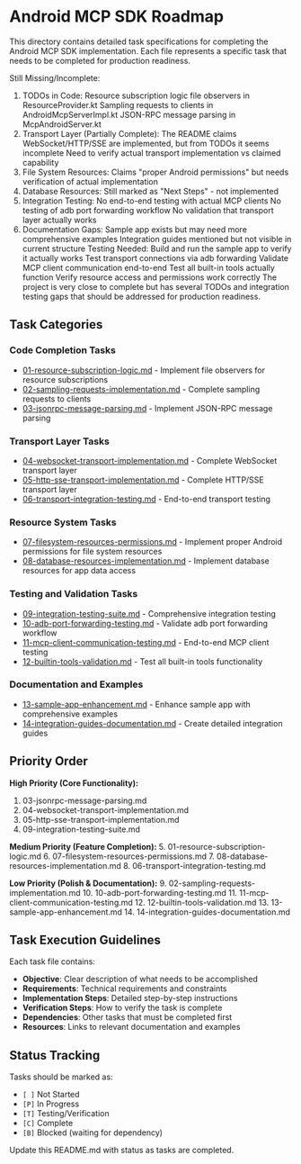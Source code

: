 # Android MCP SDK Roadmap

This directory contains detailed task specifications for completing the Android MCP SDK implementation. Each file represents a specific task that needs to be completed for production readiness.

Still Missing/Incomplete:
1. TODOs in Code:
    Resource subscription logic file observers in ResourceProvider.kt
    Sampling requests to clients in AndroidMcpServerImpl.kt
    JSON-RPC message parsing in McpAndroidServer.kt
2. Transport Layer (Partially Complete):
    The README claims WebSocket/HTTP/SSE are implemented, but from TODOs it seems incomplete
    Need to verify actual transport implementation vs claimed capability
3. File System Resources:
    Claims "proper Android permissions" but needs verification of actual implementation
4. Database Resources:
    Still marked as "Next Steps" - not implemented
5. Integration Testing:
    No end-to-end testing with actual MCP clients
    No testing of adb port forwarding workflow
    No validation that transport layer actually works
6. Documentation Gaps:
    Sample app exists but may need more comprehensive examples
    Integration guides mentioned but not visible in current structure
    Testing Needed:
        Build and run the sample app to verify it actually works
        Test transport connections via adb forwarding
        Validate MCP client communication end-to-end
        Test all built-in tools actually function
        Verify resource access and permissions work correctly
        The project is very close to complete but has several TODOs and integration testing gaps that should be addressed for production readiness.

## Task Categories

### Code Completion Tasks
- [01-resource-subscription-logic.md](01-resource-subscription-logic.md) - Implement file observers for resource subscriptions
- [02-sampling-requests-implementation.md](02-sampling-requests-implementation.md) - Complete sampling requests to clients
- [03-jsonrpc-message-parsing.md](03-jsonrpc-message-parsing.md) - Implement JSON-RPC message parsing

### Transport Layer Tasks
- [04-websocket-transport-implementation.md](04-websocket-transport-implementation.md) - Complete WebSocket transport layer
- [05-http-sse-transport-implementation.md](05-http-sse-transport-implementation.md) - Complete HTTP/SSE transport layer
- [06-transport-integration-testing.md](06-transport-integration-testing.md) - End-to-end transport testing

### Resource System Tasks
- [07-filesystem-resources-permissions.md](07-filesystem-resources-permissions.md) - Implement proper Android permissions for file system resources
- [08-database-resources-implementation.md](08-database-resources-implementation.md) - Implement database resources for app data access

### Testing and Validation Tasks
- [09-integration-testing-suite.md](09-integration-testing-suite.md) - Comprehensive integration testing
- [10-adb-port-forwarding-testing.md](10-adb-port-forwarding-testing.md) - Validate adb port forwarding workflow
- [11-mcp-client-communication-testing.md](11-mcp-client-communication-testing.md) - End-to-end MCP client testing
- [12-builtin-tools-validation.md](12-builtin-tools-validation.md) - Test all built-in tools functionality

### Documentation and Examples
- [13-sample-app-enhancement.md](13-sample-app-enhancement.md) - Enhance sample app with comprehensive examples
- [14-integration-guides-documentation.md](14-integration-guides-documentation.md) - Create detailed integration guides

## Priority Order

**High Priority (Core Functionality):**
1. 03-jsonrpc-message-parsing.md
2. 04-websocket-transport-implementation.md
3. 05-http-sse-transport-implementation.md
4. 09-integration-testing-suite.md

**Medium Priority (Feature Completion):**
5. 01-resource-subscription-logic.md
6. 07-filesystem-resources-permissions.md
7. 08-database-resources-implementation.md
8. 06-transport-integration-testing.md

**Low Priority (Polish & Documentation):**
9. 02-sampling-requests-implementation.md
10. 10-adb-port-forwarding-testing.md
11. 11-mcp-client-communication-testing.md
12. 12-builtin-tools-validation.md
13. 13-sample-app-enhancement.md
14. 14-integration-guides-documentation.md

## Task Execution Guidelines

Each task file contains:
- **Objective**: Clear description of what needs to be accomplished
- **Requirements**: Technical requirements and constraints
- **Implementation Steps**: Detailed step-by-step instructions
- **Verification Steps**: How to verify the task is complete
- **Dependencies**: Other tasks that must be completed first
- **Resources**: Links to relevant documentation and examples

## Status Tracking

Tasks should be marked as:
- `[ ]` Not Started
- `[P]` In Progress  
- `[T]` Testing/Verification
- `[C]` Complete
- `[B]` Blocked (waiting for dependency)

Update this README.md with status as tasks are completed.